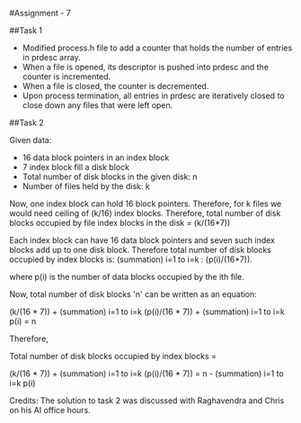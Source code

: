 #Assignment - 7

##Task 1
* Modified process.h file to add a counter that holds the number of entries in prdesc array.
* When a file is opened, its descriptor is pushed into prdesc and the counter is incremented.
* When a file is closed, the counter is decremented.
* Upon process termination, all entries in prdesc are iteratively closed to close down any files that were left open.

##Task 2

Given data:
  * 16 data block pointers in an index block
  * 7 index block fill a disk block
  * Total number of disk blocks in the given disk: n
  * Number of files held by the disk: k

Now, one index block can hold 16 block pointers. Therefore, for k files we would need ceiling of (k/16) index blocks.
Therefore, total number of disk blocks occupied by file index blocks in the disk = (k/(16*7))

Each index block can have 16 data block pointers and seven such index blocks add up to one disk block. Therefore total number of disk blocks occupied by index blocks is: (summation) i=1 to i=k : (p(i)/(16*7)).

 where p(i) is the number of data blocks occupied by the ith file.

Now, total number of disk blocks 'n' can be written as an equation:


(k/(16 * 7)) + (summation) i=1 to i=k (p(i)/(16 * 7)) + (summation) i=1 to i=k p(i) = n




Therefore,

Total number of disk blocks occupied by index blocks = 

(k/(16 * 7)) + (summation) i=1 to i=k (p(i)/(16 * 7)) = n - (summation) i=1 to i=k p(i)


Credits: The solution to task 2 was discussed with Raghavendra and Chris on his AI office hours.









